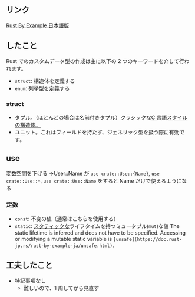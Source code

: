 ## リンク

[Rust By Example 日本語版](https://doc.rust-jp.rs/rust-by-example-ja/custom_types.html)

## したこと

Rust でのカスタムデータ型の作成は主に以下の 2 つのキーワードを介して行われます。

- `struct`: 構造体を定義する
- `enum`: 列挙型を定義する

### struct

- タプル。（ほとんどの場合は名前付きタプル）クラシックな[C 言語スタイルの構造体。](<https://en.wikipedia.org/wiki/Struct_(C_programming_language)>)
- ユニット。これはフィールドを持たず、ジェネリック型を扱う際に有効です。

## use

変数空間を下げる →User::Name が `use crate::Use::{Name}`, `use crate::Use::*`, `use crate::Use::Name` をすると Name だけで使えるようになる

### 定数

- `const`: 不変の値（通常はこちらを使用する）
- `static`: [スタティックな](https://doc.rust-jp.rs/rust-by-example-ja/scope/lifetime/static_lifetime.html)ライフタイムを持つミュータブル(`mut`)な値 The static lifetime is inferred and does not have to be specified. Accessing or modifying a mutable static variable is `[unsafe](https://doc.rust-jp.rs/rust-by-example-ja/unsafe.html)`.

## **工夫したこと**

- 特記事項なし
  - 難しいので、1 周してから見直す
